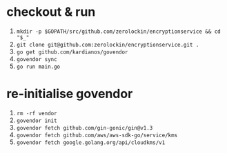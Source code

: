 # checkout & run

1. `mkdir -p $GOPATH/src/github.com/zerolockin/encryptionservice && cd "$_"`
1. `git clone git@github.com:zerolockin/encryptionservice.git .`
1. `go get github.com/kardianos/govendor`
1. `govendor sync`
1. `go run main.go`

# re-initialise govendor

1. `rm -rf vendor`
1. `govendor init`
1. `govendor fetch github.com/gin-gonic/gin@v1.3`
1. `govendor fetch github.com/aws/aws-sdk-go/service/kms`
1. `govendor fetch google.golang.org/api/cloudkms/v1`
